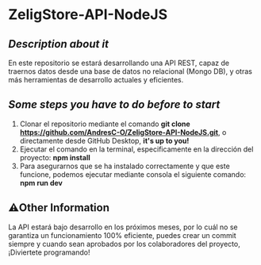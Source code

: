# ZeligStore-API-NodeJS

## _Description about it_

En este repositorio se estará desarrollando una API REST, capaz de traernos datos desde una base de datos no relacional (Mongo DB),
y otras más herramientas de desarrollo actuales y eficientes.

## _Some steps you have to do before to start_

1. Clonar el repositorio mediante el comando **git clone https://github.com/AndresC-O/ZeligStore-API-NodeJS.git**, o directamente desde GitHub Desktop, **it's up to you!**
2. Ejecutar el comando en la terminal, especificamente en la dirección del proyecto: **npm install**
3. Para asegurarnos que se ha instalado correctamente y que este funcione, podemos ejecutar mediante consola el siguiente comando: **npm run dev**

## ⚠️Other Information

La API estará bajo desarrollo en los próximos meses, por lo cuál no se garantiza un funcionamiento 100% eficiente, puedes crear un commit siempre y cuando sean aprobados por los colaboradores del proyecto, ¡Diviertete programando!
